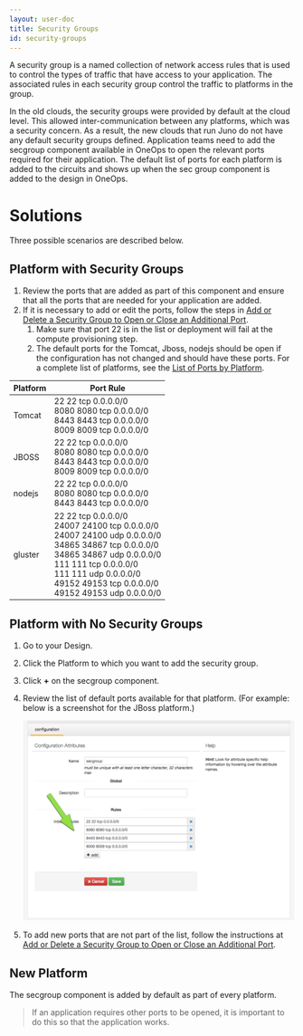 ```yaml
---
layout: user-doc
title: Security Groups
id: security-groups
---
```


A security group is a named collection of network access rules that is used to control the types of traffic that have access to your application. The associated rules in each security group control the traffic to platforms in the group.

In the old clouds, the security groups were provided by default at the cloud level. This allowed inter-communication between any platforms, which was a security concern. As a result, the new clouds that run Juno do not have any default security groups defined. Application teams need to add the secgroup component available in OneOps to open the relevant ports required for their application. The default list of ports for each platform is added to the circuits and shows up when the sec group component is added to the design in OneOps.

# Solutions

Three possible scenarios are described below.

## Platform with Security Groups

1. Review the ports that are added as part of this component and ensure that all the ports that are needed for your application are added.
2. If it is necessary to add or edit the ports, follow the steps in [Add or Delete a Security Group to Open or Close an Additional Port](/user/howto/add-or-delete-a-security-group-to-open-or-close-an-additional-port.html).
    1. Make sure that port 22 is in the list or deployment will fail at the compute provisioning step.
    2. The default ports for the Tomcat, Jboss, nodejs should be open if the configuration has not changed and should have these ports. For a complete list of platforms, see the [List of Ports by Platform](/user/references/ports-by-platform.html).

| Platform | Port Rule
|----------|-----------
|Tomcat    |22 22 tcp 0.0.0.0/0<br/>8080 8080 tcp 0.0.0.0/0<br/>8443 8443 tcp 0.0.0.0/0<br/>8009 8009 tcp 0.0.0.0/0
|JBOSS     |22 22 tcp 0.0.0.0/0<br/>8080 8080 tcp 0.0.0.0/0<br/>8443 8443 tcp 0.0.0.0/0<br/>8009 8009 tcp 0.0.0.0/0
|nodejs    |22 22 tcp 0.0.0.0/0<br/>8080 8080 tcp 0.0.0.0/0<br/>8443 8443 tcp 0.0.0.0/0
|gluster   |22 22 tcp 0.0.0.0/0<br/>24007 24100 tcp 0.0.0.0/0<br/>24007 24100 udp 0.0.0.0/0<br>34865 34867 tcp 0.0.0.0/0<br/>34865 34867 udp 0.0.0.0/0<br/>111 111 tcp 0.0.0.0/0<br/>111 111 udp 0.0.0.0/0<br/>49152 49153 tcp 0.0.0.0/0<br/>49152 49153 udp 0.0.0.0/0

## Platform with No Security Groups


1. Go to your Design.
2. Click the Platform to which you want to add the security group.
3. Click **+** on the secgroup component.
4. Review the list of default ports available for that platform. (For example: below is a screenshot for the JBoss platform.)
  
    ![JBoss default](/assets/docs/local/images/jboss-default.png)
  
5. To add new ports that are not part of the list, follow the instructions at [Add or Delete a Security Group to Open or Close an Additional Port](/user/howto/add-or-delete-a-security-group-to-open-or-close-an-additional-port.html).

## New Platform

The secgroup component is added by default as part of every platform.

> If an application requires other ports to be opened, it is important to do this so that the application works.
